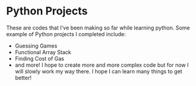 # Python Projects  
These are codes that I've been making so far while learning python.
Some example of Python projects I completed include:
- Guessing Games
- Functional Array Stack
- Finding Cost of Gas
- and more!
I hope to create more and more complex code but for now I will slowly work my way there.
I hope I can learn many things to get better!

